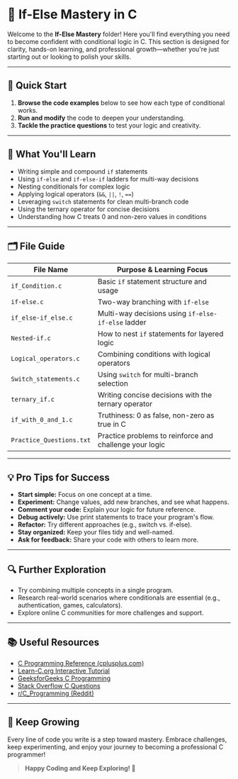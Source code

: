 # 🚦 If-Else Mastery in C

Welcome to the **If-Else Mastery** folder! Here you'll find everything you need to become confident with conditional logic in C. This section is designed for clarity, hands-on learning, and professional growth—whether you're just starting out or looking to polish your skills.

---

## 🏁 Quick Start

1. **Browse the code examples** below to see how each type of conditional works.
2. **Run and modify** the code to deepen your understanding.
3. **Tackle the practice questions** to test your logic and creativity.

---

## 📖 What You'll Learn

- Writing simple and compound `if` statements
- Using `if-else` and `if-else-if` ladders for multi-way decisions
- Nesting conditionals for complex logic
- Applying logical operators (`&&`, `||`, `!`, `==`)
- Leveraging `switch` statements for clean multi-branch code
- Using the ternary operator for concise decisions
- Understanding how C treats 0 and non-zero values in conditions

---

## 🗂️ File Guide

| File Name                | Purpose & Learning Focus                                 |
|-------------------------|----------------------------------------------------------|
| `if_Condition.c`        | Basic `if` statement structure and usage                 |
| `if-else.c`             | Two-way branching with `if-else`                         |
| `if_else-if_else.c`     | Multi-way decisions using `if-else-if-else` ladder       |
| `Nested-if.c`           | How to nest `if` statements for layered logic            |
| `Logical_operators.c`   | Combining conditions with logical operators              |
| `Switch_statements.c`   | Using `switch` for multi-branch selection                |
| `ternary_if.c`          | Writing concise decisions with the ternary operator      |
| `if_with_0_and_1.c`     | Truthiness: 0 as false, non-zero as true in C            |
| `Practice_Questions.txt`| Practice problems to reinforce and challenge your logic  |

---

## 💡 Pro Tips for Success

- **Start simple:** Focus on one concept at a time.
- **Experiment:** Change values, add new branches, and see what happens.
- **Comment your code:** Explain your logic for future reference.
- **Debug actively:** Use print statements to trace your program's flow.
- **Refactor:** Try different approaches (e.g., switch vs. if-else).
- **Stay organized:** Keep your files tidy and well-named.
- **Ask for feedback:** Share your code with others to learn more.

---

## 🔍 Further Exploration

- Try combining multiple concepts in a single program.
- Research real-world scenarios where conditionals are essential (e.g., authentication, games, calculators).
- Explore online C communities for more challenges and support.

---

## 📚 Useful Resources

- [C Programming Reference (cplusplus.com)](https://cplusplus.com/reference/clibrary/)
- [Learn-C.org Interactive Tutorial](https://www.learn-c.org/)
- [GeeksforGeeks C Programming](https://www.geeksforgeeks.org/c-programming-language/)
- [Stack Overflow C Questions](https://stackoverflow.com/questions/tagged/c)
- [r/C_Programming (Reddit)](https://www.reddit.com/r/C_Programming/)

---

## 🌟 Keep Growing

Every line of code you write is a step toward mastery. Embrace challenges, keep experimenting, and enjoy your journey to becoming a professional C programmer!

> **Happy Coding and Keep Exploring! 🚀**